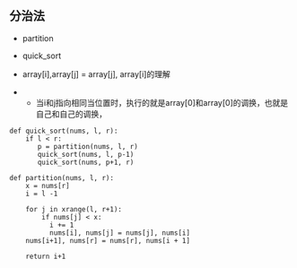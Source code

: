 ## 分治法
+ partition
+ quick_sort

+ array[i],array[j] = array[j], array[i]的理解
+ + 当i和j指向相同当位置时，执行的就是array[0]和array[0]的调换，也就是自己和自己的调换，

```
def quick_sort(nums, l, r):
    if l < r:
       p = partition(nums, l, r)
       quick_sort(nums, l, p-1)
       quick_sort(nums, p+1, r)
    
def partition(nums, l, r):
    x = nums[r]
    i = l -1
    
    for j in xrange(l, r+1):
        if nums[j] < x:
          i += 1
          nums[i], nums[j] = nums[j], nums[i]
    nums[i+1], nums[r] = nums[r], nums[i + 1]
    
    return i+1

```
